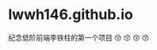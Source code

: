 # lwwh146.github.io
纪念低阶前端李铁柱的第一个项目
:kissing_closed_eyes:
:kissing_closed_eyes:
:kissing_closed_eyes:
:kissing_closed_eyes:
